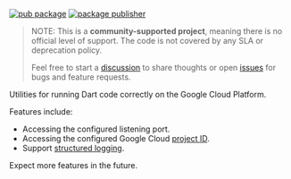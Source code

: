 [![pub package](https://img.shields.io/pub/v/gcp.svg)](https://pub.dev/packages/gcp)
[![package publisher](https://img.shields.io/pub/publisher/gcp.svg)](https://pub.dev/packages/gcp/publisher)

> NOTE: This is a **community-supported project**, meaning there is no official
> level of support. The code is not covered by any SLA or deprecation policy.
>
> Feel free to start a [discussion] to share thoughts or open [issues] for bugs
> and feature requests.

Utilities for running Dart code correctly on the Google Cloud Platform.

Features include:

- Accessing the configured listening port.
- Accessing the configured Google Cloud [project ID].
- Support [structured logging].

Expect more features in the future.

[project id]:
  https://cloud.google.com/resource-manager/docs/creating-managing-projects#identifying_projects
[issues]: https://github.com/GoogleCloudPlatform/functions-framework-dart/issues
[discussion]:
  https://github.com/GoogleCloudPlatform/functions-framework-dart/discussions
[structured logging]:
  https://cloud.google.com/functions/docs/monitoring/logging#writing_structured_logs
